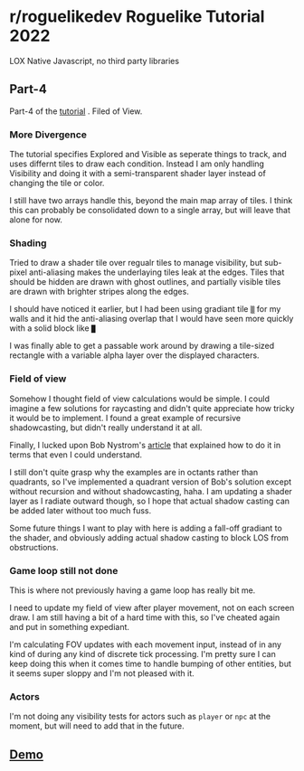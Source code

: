 # r/roguelikedev Roguelike Tutorial 2022
LOX
Native Javascript, no third party libraries

##  Part-4
Part-4 of the [tutorial](https://rogueliketutorials.com/tutorials/tcod/v2/part-4/) .  Filed of View.

### More Divergence
The tutorial specifies Explored and Visible as seperate things to track, and uses differnt tiles to draw each condition.  Instead I am only handling Visibility and doing it with a semi-transparent shader layer instead of changing the tile or color.

I still have two arrays handle this, beyond the main map array of tiles.  I think this can probably be consolidated down to a single array, but will leave that alone for now.

### Shading
Tried to draw a shader tile over regualr tiles to manage visibility, but sub-pixel anti-aliasing makes the underlaying tiles leak at the edges.  Tiles that should be hidden are drawn with ghost outlines, and partially visible tiles are drawn with brighter stripes along the edges.

I should have noticed it earlier, but I had been using gradiant tile `▒` for my walls and it hid the anti-aliasing overlap that I would have seen more quickly with a solid block like `█`

I was finally able to get a passable work around by drawing a tile-sized rectangle with a variable alpha layer over the displayed characters.

### Field of view
Somehow I thought field of view calculations would be simple.  I could imagine a few solutions for raycasting and didn't quite appreciate how tricky it would be to implement.  I found a great example of recursive shadowcasting, but didn't really understand it at all.

Finally, I lucked upon Bob Nystrom's [article](https://journal.stuffwithstuff.com/2015/09/07/what-the-hero-sees/) that explained how to do it in terms that even I could understand.

I still don't quite grasp why the examples are in octants rather than quadrants, so I've implemented a quadrant version of Bob's solution except without recursion and without shadowcasting, haha.  I am updating a shader layer as I radiate outward though, so I hope that actual shadow casting can be added later without too much fuss.

Some future things I want to play with here is adding a fall-off gradiant to the shader, and obviously adding actual shadow casting to block LOS from obstructions.

### Game loop still not done
This is where not previously having a game loop has really bit me.

I need to update my field of view after player movement, not on each screen draw.  I am still having a bit of a hard time with this, so I've cheated again and put in something expediant.

I'm calculating FOV updates with each movement input, instead of in any kind of during any kind of discrete tick processing.  I'm pretty sure I can keep doing this when it comes time to handle bumping of other entities, but it seems super sloppy and I'm not pleased with it.

### Actors
I'm not doing any visibility tests for actors such as `player` or `npc` at the moment, but will need to add that in the future.


## [Demo](https://mootootwo.github.io/lox/part-4/)